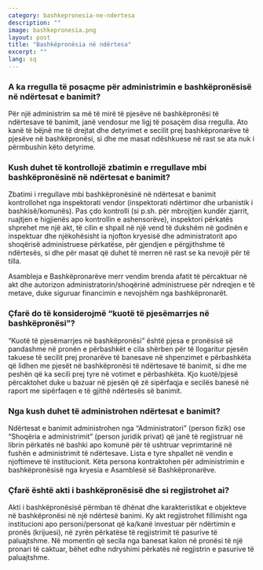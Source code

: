 ```yaml
---
category: bashkepronesia-ne-ndertesa
description: ""
image: bashkepronesia.png
layout: post
title: "Bashkëpronësia në ndërtesa"
excerpt: ""
lang: sq
---
```

<script>
var data = { topics: [
  {
    title: "Rregullat per administrimin e bashkëpronësisë në ndërtesa",
    text: function(){ return $("#part1").html(); }
  },
  {
    title: "Kuota e pjesëmarrjes në ndërtesa",
    text: function(){ return $("#part2").html(); }
  },
  {
    title: "Objektet e bashkëpronësisë në ndërtesa",
    text: function(){ return $("#part3").html(); }
  },
  {
    title: "Akti i bashkëpronësisë",
    text: function(){ return $("#part4").html(); }
  },
  {
    title: "Kush kontrollon zbatimin e rregullave të bashkëpronësisë?",
    text: function(){ return $("#part5").html(); }
  }
]};
</script>

<div id="part1" class="hidden">
  <h3>A ka rregulla të posaçme për administrimin e bashkëpronësisë në ndërtesat e banimit?</h3>
  Për një administrim sa më të mirë të pjesëve në bashkëpronësi të ndërtesave të banimit, janë vendosur me ligj të posaçëm disa rregulla. Ato kanë të bëjnë me të drejtat dhe detyrimet e secilit prej bashkëpronarëve të pjesëve në bashkëpronësi, si dhe me masat ndëshkuese në rast se ata nuk i përmbushin këto detyrime.
  <h3>Kush duhet të kontrollojë zbatimin e rregullave mbi bashkëpronësinë në ndërtesat e banimit?</h3>
  <p>Zbatimi i rregullave mbi bashkëpronësinë në ndërtesat e banimit kontrollohet nga inspektorati vendor (inspektorati ndërtimor dhe urbanistik i bashkisë/komunës). Pas çdo kontrolli (si p.sh. për mbrojtjen kundër zjarrit, ruajtjen e higjienës apo kontrollin e ashensorëve), inspektori përkatës shprehet me një akt, të cilin e shpall në një vend të dukshëm në godinën e inspektuar dhe njëkohësisht ia njofton kryesisë dhe administratorit apo shoqërisë administruese përkatëse, për gjendjen e përgjithshme të ndërtesës, si dhe për masat që duhet të merren në rast se ka nevojë për të tilla.</p>
  <p>Asambleja e Bashkëpronarëve merr vendim brenda afatit të përcaktuar në akt dhe autorizon administratorin/shoqërinë administruese për ndreqjen e të metave, duke siguruar financimin e nevojshëm nga bashkëpronarët.</p>
</div>

<div id="part2" class="hidden">
<h3>Çfarë do të konsiderojmë “kuotë të pjesëmarrjes në bashkëpronësi”?</h3>
“Kuotë të pjesëmarrjes në bashkëpronësi” është pjesa e pronësisë së pandashme në pronën e përbashkët e cila shërben për të llogaritur pjesën takuese të secilit prej pronarëve të banesave në shpenzimet e përbashkëta që lidhen me pjesët në bashkëpronësi të ndërtesave të banimit, si dhe me peshën që ka secili prej tyre në votimet e përbashkëta. Kjo kuotë/pjesë përcaktohet duke u bazuar në pjesën që zë sipërfaqja e secilës banesë në raport me sipërfaqen e të gjithë ndërtesës së banimit.
</div>

<div id="part3" class="hidden">
<h3>Nga kush duhet të administrohen ndërtesat e banimit?</h3>
Ndërtesat e banimit administrohen nga “Administratori” (person fizik) ose “Shoqëria e administrimit” (person juridik privat) që janë të regjistruar në librin përkatës në bashki apo komunë për të ushtruar veprimtarinë në fushën e administrimit të ndërtesave. Lista e tyre shpallet në vendin e njoftimeve të institucionit. Këta persona kontraktohen për administrimin e bashkëpronësisë nga kryesia e Asamblesë së Bashkëpronarëve.
</div>

<div id="part4" class="hidden">
<h3>Çfarë është akti i bashkëpronësisë dhe si regjistrohet ai?</h3>
Akti i bashkëpronësisë përmban të dhënat dhe karakteristikat e objekteve në bashkëpronësi në një ndërtesë banimi. Ky akt regjistrohet fillimisht nga institucioni apo personi/personat që ka/kanë investuar për ndërtimin e pronës (krijuesi), në zyrën përkatëse të regjistrimit të pasurive të paluajtshme. Në momentin që secila nga banesat kalon në pronësi të një pronari të caktuar, bëhet edhe ndryshimi përkatës në regjistrin e pasurive të paluajtshme.
</div>

<div id="part5" class="hidden">
</div>

<div class="post-content"></div>
